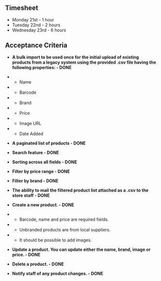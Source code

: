 ## Timesheet
- Monday 21st - 1 hour
- Tuesday 22nd - 2 hours
- Wednesday 23rd - 6 hours

## Acceptance Criteria

- **A bulk import to be used once for the initial upload of existing products from a legacy system using the provided .csv file having the following properties: - DONE**
- - Name
- - Barcode
- - Brand
- - Price
- - Image URL
- - Date Added  
- **A paginated list of products - DONE**  
- **Search feature - DONE**   
- **Sorting across all fields - DONE**   
- **Filter by price range - DONE**  
- **Filter by brand - DONE**  

- **The ability to mail the filtered product list attached as a .csv to the store staff - DONE**  
- **Create a new product. - DONE**
- - Barcode, name and price are required fields.
- - Unbranded products are from local suppliers.
- - It should be possible to add images.
- **Update a product. You can update either the name, brand, image or price. - DONE**  
- **Delete a product. - DONE** 
- **Notify staff of any product changes. - DONE**

